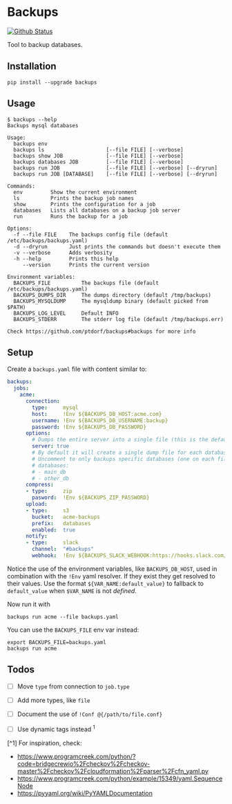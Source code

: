 # Backups

[![Github Status](https://github.com/ptdorf/backups/workflows/.github/workflows/test.yaml/badge.svg)](https://github.com/ptdorf/backups/actions)
<!--
[![Travis Status](https://travis-ci.org/ptdorf/backups.svg?branch=master)](https://travis-ci.org/ptdorf/backups)
-->

Tool to backup databases.


## Installation

    pip install --upgrade backups


## Usage

```
$ backups --help
Backups mysql databases

Usage:
  backups env
  backups ls                    [--file FILE] [--verbose]
  backups show JOB              [--file FILE] [--verbose]
  backups databases JOB         [--file FILE] [--verbose]
  backups run JOB               [--file FILE] [--verbose] [--dryrun]
  backups run JOB [DATABASE]    [--file FILE] [--verbose] [--dryrun]

Commands:
  env         Show the current environment
  ls          Prints the backup job names
  show        Prints the configuration for a job
  databases   Lists all databases on a backup job server
  run         Runs the backup for a job

Options:
  -f --file FILE    The backups config file (default /etc/backups/backups.yaml)
  -d --dryrun       Just prints the commands but doesn't execute them
  -v --verbose      Adds verbosity
  -h --help         Prints this help
     --version      Prints the current version

Environment variables:
  BACKUPS_FILE          The backups file (default /etc/backups/backups.yaml)
  BACKUPS_DUMPS_DIR     The dumps directory (default /tmp/backups)
  BACKUPS_MYSQLDUMP     The mysqldump binary (default picked from $PATH)
  BACKUPS_LOG_LEVEL     Default INFO
  BACKUPS_STDERR        The stderr log file (default /tmp/backups.err)

Check https://github.com/ptdorf/backups#backups for more info
```


## Setup

Create a `backups.yaml` file with content similar to:

```yaml
backups:
  jobs:
    acme:
      connection:
        type:     mysql
        host:     !Env ${BACKUPS_DB_HOST:acme.com}
        username: !Env ${BACKUPS_DB_USERNAME:backup}
        password: !Env ${BACKUPS_DB_PASSWORD}
      options:
        # Dumps the entire server into a single file (this is the default)
        server: true
        # By default it will create a single dump file for each database found
        # Uncomment to only backups specific databases (one on each file)
        # databases:
        # - main_db
        # - other_db
      compress:
      - type:     zip
        pasword:  !Env ${BACKUPS_ZIP_PASSWORD}
      upload:
      - type:     s3
        bucket:   acme-backups
        prefix:   databases
        enabled:  true
      notify:
      - type:     slack
        channel:  "#backups"
        webhook:  !Env ${BACKUPS_SLACK_WEBHOOK:https://hooks.slack.com/services/x/y/z}
```

Notice the use of the environment variables, like `BACKUPS_DB_HOST`, used in
combination with the `!Env` yaml resolver. If they exist they get resolved to
their values. Use the format `${VAR_NAME:default_value}` to fallback to
`default_value` when `$VAR_NAME` is not *defined*.

Now run it with

    backups run acme --file backups.yaml

You can use the `BACKUPS_FILE` env var instead:

    export BACKUPS_FILE=backups.yaml
    backups run acme


## Todos

- [ ] Move `type` from connection to `job.type`
- [ ] Add more types, like `file`
- [ ] Document the use of `!Conf @{/path/to/file.conf}`
- [ ] Use dynamic tags instead <sup>1</sup>


[^1] For inspiration, check:
- https://www.programcreek.com/python/?code=bridgecrewio%2Fcheckov%2Fcheckov-master%2Fcheckov%2Fcloudformation%2Fparser%2Fcfn_yaml.py
- https://www.programcreek.com/python/example/15349/yaml.SequenceNode
- https://pyyaml.org/wiki/PyYAMLDocumentation
